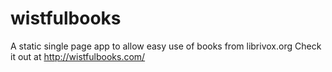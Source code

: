 # wistfulbooks
A static single page app to allow easy use of books from librivox.org
Check it out at http://wistfulbooks.com/
